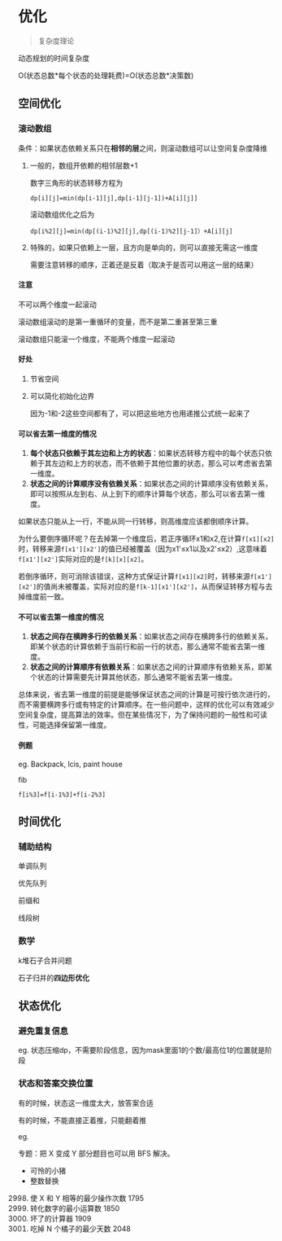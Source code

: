 # 优化

> 复杂度理论

动态规划的时间复杂度

O(状态总数\*每个状态的处理耗费)=O(状态总数\*决策数)

## 空间优化

### 滚动数组

条件：如果状态依赖关系只在**相邻的层**之间，则滚动数组可以让空间复杂度降维

1. 一般的，数组开依赖的相邻层数+1

   数字三角形的状态转移方程为

   `dp[i][j]=min(dp[i-1][j],dp[i-1][j-1])+A[i][j]]`

   滚动数组优化之后为

   `dp[i%2][j]=min(dp[(i-1)%2][j],dp[(i-1)%2][j-1]）+A[i][j]`

2. 特殊的，如果只依赖上一层，且方向是单向的，则可以直接无需这一维度

   需要注意转移的顺序，正着还是反着（取决于是否可以用这一层的结果）

#### 注意

不可以两个维度一起滚动

滚动数组滚动的是第一重循环的变量，而不是第二重甚至第三重

滚动数组只能滚一个维度，不能两个维度一起滚动

#### 好处

1. 节省空间

2. 可以简化初始化边界

   因为-1和-2这些空间都有了，可以把这些地方也用递推公式统一起来了

#### 可以省去第一维度的情况

1. **每个状态只依赖于其左边和上方的状态**：如果状态转移方程中的每个状态只依赖于其左边和上方的状态，而不依赖于其他位置的状态，那么可以考虑省去第一维度。
2. **状态之间的计算顺序没有依赖关系**：如果状态之间的计算顺序没有依赖关系，即可以按照从左到右、从上到下的顺序计算每个状态，那么可以省去第一维度。

如果状态只能从上一行，不能从同一行转移，则高维度应该都倒顺序计算。

为什么要倒序循环呢？在去掉第一个维度后，若正序循环x1和x2,在计算`f[x1][x2]`时，转移来源`f[x1'][x2']`的值已经被覆盖（因为x1'≤x1以及x2'≤x2）,这意味着`f[x1'][x2']`实际对应的是`f[k][x][x2]`。

若倒序循环，则可消除该错误，这种方式保证计算`f[x1][x2]`时，转移来源`f[x1'][x2']`的值尚未被覆盖，实际对应的是`f[k-1][x1'][x2']`，从而保证转移方程与去掉维度前一致。

#### 不可以省去第一维度的情况

1. **状态之间存在横跨多行的依赖关系**：如果状态之间存在横跨多行的依赖关系，即某个状态的计算依赖于当前行和前一行的状态，那么通常不能省去第一维度。
2. **状态之间的计算顺序有依赖关系**：如果状态之间的计算顺序有依赖关系，即某个状态的计算需要先计算其他状态，那么通常不能省去第一维度。

总体来说，省去第一维度的前提是能够保证状态之间的计算是可按行依次进行的，而不需要横跨多行或有特定的计算顺序。在一些问题中，这样的优化可以有效减少空间复杂度，提高算法的效率。但在某些情况下，为了保持问题的一般性和可读性，可能选择保留第一维度。

#### 例题

eg. Backpack, lcis, paint house

fib

`f[i%3]=f[i-1%3]+f[i-2%3]`

## 时间优化

### 辅助结构

单调队列

优先队列

前缀和

线段树

### 数学

k堆石子合并问题

石子归并的**四边形优化**

## 状态优化

### 避免重复信息

eg. 状态压缩dp，不需要阶段信息，因为mask里面1的个数/最高位1的位置就是阶段

### 状态和答案交换位置

有的时候，状态这一维度太大，放答案合适

有的时候，不能直接正着推，只能翻着推

eg.

专题：把 X 变成 Y
部分题目也可以用 BFS 解决。

- 可怜的小猪
- 整数替换
2998. 使 X 和 Y 相等的最少操作次数 1795
2059. 转化数字的最小运算数 1850
991. 坏了的计算器 1909
1553. 吃掉 N 个橘子的最少天数 2048

